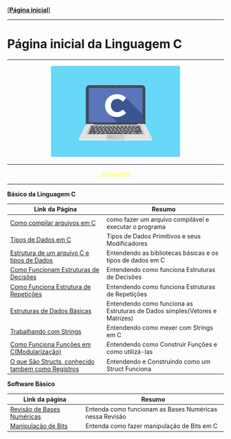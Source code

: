 [[**Página inicial**](https://f4nt0.github.io/PR0GR4M1NG)]

---

# Página inicial da Linguagem C

---

<center>
    <img src="../../img/c-language.jpg" width="300">
</center>

---

<center>
<code style="color: yellow">GLOSSÁRIO</code>
</center>

---

**Básico da Linguagem C**

Link da Página|Resumo
|---|---|
[Como compilar arquivos em C](../prog_c/compilador.md)| como fazer um arquivo compilável e executar o programa
[Tipos de Dados em C](../prog_c/tipos-dados.md)| Tipos de Dados Primitivos e seus Modificadores
[Estrutura de um arquivo C e tipos de Dados](../prog_c/estrutura-basica.md)| Entendendo as bibliotecas básicas e os tipos de dados em C
[Como Funcionam Estruturas de Decisões](../prog_c/estrutura-decisao.md)| Entendendo como funciona Estruturas de Decisões
[Como Funciona Estrutura de Repetições](../prog_c/estrutura-repeticao.md)| Entendendo como funciona Estruturas de Repetições
[Estruturas de Dados Básicas](../prog_c/estrutura-dados.md)| Entendendo como funciona as Estruturas de Dados simples(Vetores e Matrizes)
[Trabalhando com Strings](../prog_c/strings.md)| Entendendo como mexer com Strings em C
[Como Funciona Funções em C(Modularização)](../prog_c/funcoes.md)| Entendendo como Construir Funções e como utilizá-las
[O que São Structs, conhecido tambem como Registros](../prog_c/structs.md)| Entendendo e Construindo como um Struct Funciona

**Software Básico**

Link da página|Resumo
|---|---|
[Revisão de Bases Numéricas](../prog_c/bases-numericas.md)| Entenda como funcionam as Bases Numéricas nessa Revisão
[Manipulação de Bits](../prog_c/bits-manipulacao.md)| Entenda como fazer manipulação de Bits em C

